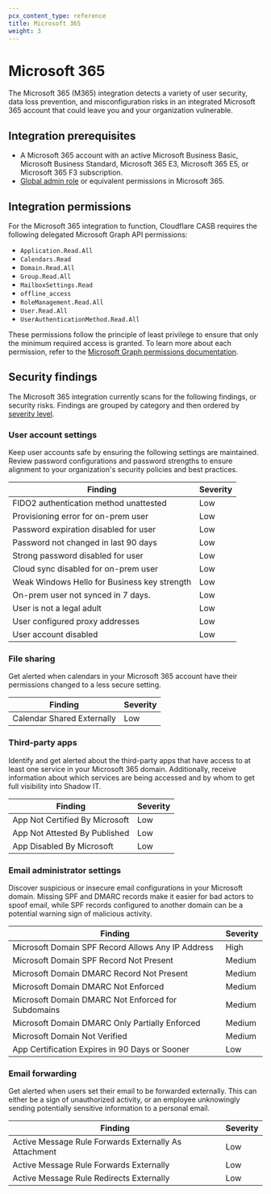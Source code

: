 ```yaml
---
pcx_content_type: reference
title: Microsoft 365
weight: 3
---
```


# Microsoft 365

The Microsoft 365 (M365) integration detects a variety of user security, data loss prevention, and misconfiguration risks in an integrated Microsoft 365 account that could leave you and your organization vulnerable.

## Integration prerequisites

* A Microsoft 365 account with an active Microsoft Business Basic, Microsoft Business Standard, Microsoft 365 E3, Microsoft 365 E5, or Microsoft 365 F3 subscription.
* [Global admin role](https://docs.microsoft.com/en-us/microsoft-365/admin/add-users/about-admin-roles?view=o365-worldwide#commonly-used-microsoft-365-admin-center-roles) or equivalent permissions in Microsoft 365.

## Integration permissions

For the Microsoft 365 integration to function, Cloudflare CASB requires the following delegated Microsoft Graph API permissions:

* `Application.Read.All`
* `Calendars.Read`
* `Domain.Read.All`
* `Group.Read.All`
* `MailboxSettings.Read`
* `offline_access`
* `RoleManagement.Read.All`
* `User.Read.All`
* `UserAuthenticationMethod.Read.All`

These permissions follow the principle of least privilege to ensure that only the minimum required access is granted. To learn more about each permission, refer to the [Microsoft Graph permissions documentation](https://docs.microsoft.com/en-us/graph/permissions-reference).

## Security findings

The Microsoft 365 integration currently scans for the following findings, or security risks. Findings are grouped by category and then ordered by [severity level](/cloudflare-one/applications/scan-apps/#severity-levels).

### User account settings

Keep user accounts safe by ensuring the following settings are maintained. Review password configurations and password strengths to ensure alignment to your organization's security policies and best practices.

| Finding                                      | Severity |
|----------------------------------------------|----------|
| FIDO2 authentication method unattested       | Low      |
| Provisioning error for on-prem user          | Low      |
| Password expiration disabled for user        | Low      |
| Password not changed in last 90 days         | Low      |
| Strong password disabled for user            | Low      |
| Cloud sync disabled for on-prem user         | Low      |
| Weak Windows Hello for Business key strength | Low      |
| On-prem user not synced in 7 days.           | Low      |
| User is not a legal adult                    | Low      |
| User configured proxy addresses              | Low      |
| User account disabled                        | Low      |

### File sharing

Get alerted when calendars in your Microsoft 365 account have their permissions changed to a less secure setting.

| Finding                                       | Severity |
|-----------------------------------------------|----------|
| Calendar Shared Externally                    | Low      |

### Third-party apps

Identify and get alerted about the third-party apps that have access to at least one service in your Microsoft 365 domain. Additionally, receive information about which services are being accessed and by whom to get full visibility into Shadow IT.

| Finding                        | Severity |
|--------------------------------|----------|
| App Not Certified By Microsoft | Low      |
| App Not Attested By Published  | Low      |
| App Disabled By Microsoft      | Low      |

### Email administrator settings

Discover suspicious or insecure email configurations in your Microsoft domain. Missing SPF and DMARC records make it easier for bad actors to spoof email, while SPF records configured to another domain can be a potential warning sign of malicious activity.

| Finding                                            | Severity |
|----------------------------------------------------|----------|
| Microsoft Domain SPF Record Allows Any IP Address  | High     |
| Microsoft Domain SPF Record Not Present            | Medium   |
| Microsoft Domain DMARC Record Not Present          | Medium   |
| Microsoft Domain DMARC Not Enforced                | Medium   |
| Microsoft Domain DMARC Not Enforced for Subdomains | Medium   |
| Microsoft Domain DMARC Only Partially Enforced     | Medium   |
| Microsoft Domain Not Verified                      | Medium   |
| App Certification Expires in 90 Days or Sooner     | Low      |

### Email forwarding

Get alerted when users set their email to be forwarded externally. This can either be a sign of unauthorized activity, or an employee unknowingly sending potentially sensitive information to a personal email.

| Finding                                               | Severity |
|-------------------------------------------------------|----------|
| Active Message Rule Forwards Externally As Attachment | Low      |
| Active Message Rule Forwards Externally               | Low      |
| Active Message Rule Redirects Externally              | Low      |

